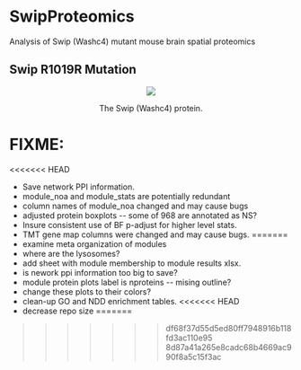 # SwipProteomics

Analysis of Swip (Washc4) mutant mouse brain spatial proteomics

## Swip R1019R Mutation

<p align="center">
  <img src="./models/Swip.gif" />
</p>
<p align="center">The Swip (Washc4) protein.<p align="center">

# FIXME:
<<<<<<< HEAD
* Save network PPI information.
* module_noa and module_stats are potentially redundant
* column names of module_noa changed and may cause bugs
* adjusted protein boxplots -- some  of 968 are annotated as NS?
* Insure consistent use of BF p-adjust for higher level stats.
* TMT gene map columns were changed  and may cause bugs.
=======
* examine meta organization of modules
* where are the lysosomes?
* add sheet with module membership to module results xlsx.
* is nework ppi information too big to save?
* module protein plots label is nproteins -- mising outline?
* change these plots to their colors?
* clean-up GO and NDD enrichment tables.
<<<<<<< HEAD
* decrease repo size
=======

>>>>>>> df68f37d55d5ed80ff7948916b118fd3ac110e95
>>>>>>> 8d87a41a265e8cadc68b4669ac990f8a5c15f3ac
